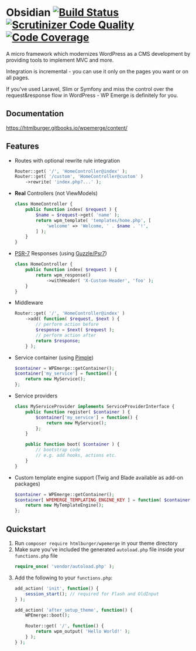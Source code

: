 # Оbsidian [![Build Status](https://scrutinizer-ci.com/g/htmlburger/wpemerge/badges/build.png?b=master)](https://scrutinizer-ci.com/g/htmlburger/wpemerge/build-status/master) [![Scrutinizer Code Quality](https://scrutinizer-ci.com/g/htmlburger/wpemerge/badges/quality-score.png?b=master)](https://scrutinizer-ci.com/g/htmlburger/wpemerge/?branch=master) [![Code Coverage](https://scrutinizer-ci.com/g/htmlburger/wpemerge/badges/coverage.png?b=master)](https://scrutinizer-ci.com/g/htmlburger/wpemerge/?branch=master)

A micro framework which modernizes WordPress as a CMS development by providing tools to implement MVC and more.

Integration is incremental - you can use it only on the pages you want or on all pages.

If you've used Laravel, Slim or Symfony and miss the control over the request&response flow in WordPress - WP Emerge is definitely for you.

## Documentation

https://htmlburger.gitbooks.io/wpemerge/content/

## Features

- Routes with optional rewrite rule integration
    ```php
    Router::get( '/', 'HomeController@index' );
    Router::get( '/custom', 'HomeController@custom' )
        ->rewrite( 'index.php?...' );
    ```
- __Real__ Controllers (not ViewModels)
    ```php
    class HomeController {
        public function index( $request ) {
            $name = $request->get( 'name' );
            return wpm_template( 'templates/home.php', [
                'welcome' => 'Welcome, ' . $name . '!',
            ] );
        }
    }
    ```
- [PSR-7](http://www.php-fig.org/psr/psr-7/) Responses (using [Guzzle/Psr7](https://github.com/guzzle/psr7))
    ```php
    class HomeController {
        public function index( $request ) {
            return wpm_response()
                ->withHeader( 'X-Custom-Header', 'foo' );
        }
    }
    ```
- Middleware
    ```php
    Router::get( '/', 'HomeController@index' )
        ->add( function( $request, $next ) {
            // perform action before
            $response = $next( $request );
            // perform action after
            return $response;
        } );
    ```
- Service container (using [Pimple](https://pimple.symfony.com/))
    ```php
    $container = WPEmerge::getContainer();
    $container['my_service'] = function() {
        return new MyService();
    };
    ```
- Service providers
    ```php
    class MyServiceProvider implements ServiceProviderInterface {
        public function register( $container ) {
            $container['my_service'] = function() {
                return new MyService();
            };
        }

        public function boot( $container ) {
            // bootstrap code
            // e.g. add hooks, actions etc.
        }
    }
    ```
- Custom template engine support (Twig and Blade available as add-on packages)
    ```php
    $container = WPEmerge::getContainer();
    $container[ WPEMERGE_TEMPLATING_ENGINE_KEY ] = function( $container ) {
        return new MyTemplateEngine();
    };
    ```

## Quickstart

1. Run `composer require htmlburger/wpemerge` in your theme directory
1. Make sure you've included the generated `autoload.php` file inside your `functions.php` file
    ```php
    require_once( 'vendor/autoload.php' );
    ```
1. Add the following to your `functions.php`:
    ```php
    add_action( 'init', function() {
        session_start(); // required for Flash and OldInput
    } );

    add_action( 'after_setup_theme', function() {
        WPEmerge::boot();

        Router::get( '/', function() {
            return wpm_output( 'Hello World!' );
        } );
    } );
    ```
